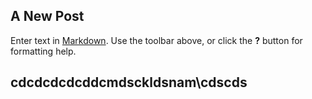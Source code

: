 ## A New Post

Enter text in [Markdown](http://daringfireball.net/projects/markdown/). Use the toolbar above, or click the **?** button for formatting help.


## cdcdcdcdcddcmdsckldsnam\cdscds
